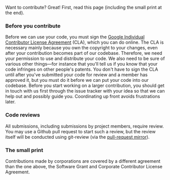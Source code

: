 Want to contribute? Great! First, read this page (including the small print at the end).

### Before you contribute
Before we can use your code, you must sign the
[Google Individual Contributor License Agreement](https://developers.google.com/open-source/cla/individual?csw=1)
(CLA), which you can do online. The CLA is necessary mainly because you own the
copyright to your changes, even after your contribution becomes part of our
codebase.  Therefore, we need your permission to use and distribute your code.
We also need to be sure of various other things—for instance that you'll tell
us if you know that your code infringes on other people's patents. You don't
have to sign the CLA until after you've submitted your code for review and a
member has approved it, but you must do it before we can put your code into our
codebase. Before you start working on a larger contribution, you should get in
touch with us first through the issue tracker with your idea so that we can
help out and possibly guide you. Coordinating up front avoids frustrations later.

### Code reviews
All submissions, including submissions by project members, require review. You
may use a Github pull request to start such a review, but the review itself
will be conducted using git-review (via the
[pull-request mirror](https://github.com/google/git-pull-request-mirror)).

### The small print
Contributions made by corporations are covered by a different agreement than
the one above, the Software Grant and Corporate Contributor License Agreement.
